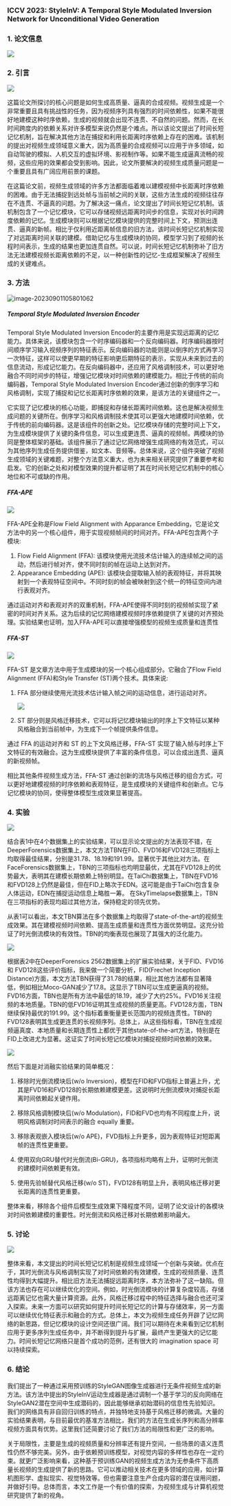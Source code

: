 ### ICCV 2023: StyleInV: A Temporal Style Modulated Inversion Network for Unconditional Video Generation

### 1. 论文信息

![](https://img-blog.csdnimg.cn/476957b3bcb441f9b9bc784407485743.png)

### 2. 引言

![](https://img-blog.csdnimg.cn/fd91eb3768d54343a2066b85aa9f719c.png)

这篇论文所探讨的核心问题是如何生成高质量、逼真的合成视频。视频生成是一个非常重要且具有挑战性的任务，因为视频序列具有强烈的时间依赖性，如果不能很好地建模这种时序依赖，生成的视频就会出现不连贯、不自然的问题。然而，在长时间跨度内的依赖关系对许多模型来说仍然是个难点。所以该论文提出了时间长短记忆机制，旨在解决其他方法在捕捉和利用长距离时序依赖上存在的困难。该机制的提出对视频生成领域意义重大，因为高质量的合成视频可以应用于许多领域，如自动驾驶的模拟、人机交互的虚拟环境、影视制作等。如果不能生成逼真流畅的视频，这些应用的效果都会受到影响。因此，论文所要解决的视频生成质量问题是一个重要且具有广阔应用前景的课题。

在这篇论文前，视频生成领域的许多方法都面临着难以建模视频中长距离时序依赖的困难。由于无法捕捉到远处帧与当前帧之间的关联，这些方法生成的视频往往存在不连贯、不逼真的问题。为了解决这一痛点，论文提出了时间长短记忆机制。该机制包含了一个记忆模块，它可以存储视频远距离时间步的信息，实现对长时间跨度依赖的记忆。生成模块则可以根据记忆模块提供的完整时间上下文，预测出连贯、逼真的新帧。相比于仅利用近距离帧信息的旧方法，该时间长短记忆机制实现了对远距离时间关联的建模。借助记忆与生成模块的协同，模型学习到了视频的长程时间表示，生成的结果也更加连贯自然。可以说，时间长短记忆机制弥补了旧方法无法建模视频长距离依赖的不足，以一种创新性的记忆-生成框架解决了视频生成的关键难点。

### 3. 方法

![image-20230901105801062](https://img-blog.csdnimg.cn/aba8cd7ec05d45ceb3a9868a1919cf17.png)

##### Temporal Style Modulated Inversion Encoder

Temporal Style Modulated Inversion Encoder的主要作用是实现远距离的记忆能力。具体来说，该模块包含一个时序编码器和一个反向编码器。时序编码器按时间顺序学习输入视频序列的特征表示。反向编码器的功能则是以倒序的方式再学习一次特征，这样可以使更早期的特征影响更后期特征的表示，实现从未来到过去的信息流动，形成记忆能力。在反向编码器中，还应用了风格调制技术，可以更好地融合不同时间步的特征，增强记忆模块对时间依赖的建模能力。相比于传统的前向编码器，Temporal Style Modulated Inversion Encoder通过创新的倒序学习和风格调制，实现了捕捉和记忆长距离时序依赖的效果，是该方法的关键组件之一。

它实现了记忆模块的核心功能，即捕捉和存储长距离时间依赖。这也是解决视频生成问题的关键所在。倒序学习和风格调制技术使其可以更强大地建模时间依赖，优于传统的前向编码器。这是该组件的创新之处。记忆模块存储的完整时间上下文，为生成模块提供了关键的条件信息，可以生成更连贯、逼真的视频帧。两模块的协同是整体框架的基础。该组件展示了通过记忆网络增强生成网络的有效范式，可以为其他序列生成任务提供借鉴，如文本、音频等。总体来说，这个组件突破了视频生成领域的关键难题，对整个方法意义重大，也为未来相关研究提供了重要参考和启发。它的创新之处和对模型效果的提升都证明了其在时间长短记忆机制中的核心地位和不可或缺的作用。

##### FFA-APE

![](https://img-blog.csdnimg.cn/ae6a97d713654e55a0ea950c9bc4c581.png)

FFA-APE全称是Flow Field Alignment with Apparance Embedding，它是论文方法中的另一个核心组件，用于实现视频帧间的时间对齐。FFA-APE包含两个子模块:

1. Flow Field Alignment (FFA): 该模块使用光流技术估计输入的连续帧之间的运动，然后进行帧对齐，使不同时刻的帧在运动上达到对齐。
2. Appearance Embedding (APE): 该模块会提取输入帧的表观特征，并将其映射到一个表观特征空间中。不同时刻的帧会被映射到这个统一的特征空间内进行表观对齐。

通过运动对齐和表观对齐的双重机制，FFA-APE使得不同时刻的视频帧实现了紧密的时间对齐关系。这为后续的记忆网络建模视频时序依赖提供了关键的对齐预处理。实验结果也证明，加入FFA-APE可以直接增强模型的视频生成质量和连贯性

##### FFA-ST

![](https://img-blog.csdnimg.cn/a662c152507e483dabc58f656d326b85.png)

FFA-ST 是文章方法中用于生成模块的另一个核心组成部分。它融合了Flow Field Alignment (FFA)和Style Transfer (ST)两个技术。具体来说:

1. FFA 部分继续使用光流技术估计输入帧之间的运动信息，进行运动对齐。

   ![](https://img-blog.csdnimg.cn/e46cfe4e97bf47e393c6643a4ea57d0e.png)

2. ST 部分则是风格迁移技术，它可以将记忆模块输出的时序上下文特征以某种风格融合到当前帧中，为生成下一个帧提供条件信息。

通过 FFA 的运动对齐和 ST 的上下文风格迁移，FFA-ST 实现了输入帧与时序上下文特征的有效融合。这为生成模块提供了丰富的条件信息，可以合成出连贯、逼真的新视频帧。

相比其他条件视频生成方法，FFA-ST 通过创新的流场与风格迁移的组合方式，可以更好地建模视频的时序依赖和表观特征，是生成模块的关键组件和创新点。它与记忆模块的协同，使得整体模型生成效果显著提高。

### 4. 实验

![](https://img-blog.csdnimg.cn/649b8e9b45734930b834bd2446758c41.png)

结合表1中在4个数据集上的实验结果，可以显示论文提出的方法表现不错，在DeeperForensics数据集上，本文方法TBN在FID、FVD16和FVD128三项指标上均取得最佳结果，分别是31.78、18.19和191.99。显著优于其他比对方法。在FaceForensics数据集上，TBN的三项指标也均明显最优，尤其在FVD128上的优势最大，表明其在建模长期依赖上特别明显。在TaiChi数据集上，TBN在FVD16和FVD128上仍然是最佳，但在FID上略次于EDN。这可能是由于TaiChi包含复杂人体运动，EDN在捕捉运动信息上略胜一筹。 在SkyTimelapse数据集上，TBN在三项指标的表现均超过其他方法，保持稳定的领先优势。

从表1可以看出，本文TBN算法在多个数据集上均取得了state-of-the-art的视频生成效果。其在建模视频时间依赖、提高生成质量和连贯性方面优势明显。这充分验证了时光倒流模块的有效性。TBN的均衡表现也展现了其强大的泛化能力。

![](https://img-blog.csdnimg.cn/73c63a0293bf467ca7fe9fc9e9823868.png)

根据表2中在DeeperForensics 2562数据集上的扩展实验结果，关于FID、FVD16 和 FVD128这些评价指标，我来做一个简要分析，FID(Frechet Inception Distance)方面，本文方法TBN获得了31.78的结果，相比其他方法都有显著降低，例如相比Moco-GAN减少了17.8。这显示了TBN可以生成更逼真的视频。FVD16方面，TBN也是所有方法中最低的18.19，减少了大约25%。FVD16关注视频的本地质量。TBN的低FVD16证明其生成视频的质量更高。FVD128方面，TBN继续保持最优的191.99。这个指标着重衡量更长范围内的视频连贯性。TBN的FVD128表明其生成更连贯的长视频序列。总体上，从这些指标看，TBN在生成视频逼真度、本地质量和长期连贯性上都优于其他state-of-the-art方法，特别是在FID上改进尤为显著。这证实了时间长短记忆模块对捕捉视频时间依赖的效果。

![](https://img-blog.csdnimg.cn/1f35d7b55cd646029b8c2c9283a456d2.png)

然后下面是对消融实验结果的简单概况：

1. 移除时光倒流模块后(w/o Inversion)，模型在FID和FVD指标上普遍上升，尤其是FVD16和FVD128的长期依赖建模更差。这说明时光倒流模块对捕捉长距离时间依赖起关键作用。

2. 移除风格调制模块后(w/o Modulation)，FID和FVD也均有不同程度上升，说明风格调制对时间表示的融合 equally 重要。

3. 移除表观嵌入模块后(w/o APE)，FVD指标上升更多，因为表观特征对短距离帧的连贯性更重要。

4. 使用双向GRU替代时光倒流(Bi-GRU)，各项指标均略有上升，证明时光倒流的建模时间依赖更有效。

5. 使用先验帧替代风格迁移(w/o ST)，FVD128有明显上升，表明风格迁移对更长距离的连贯性更重要。

整体来看，移除各个组件后模型生成效果下降程度不同，证明了论文设计的各模块对时间依赖建模的重要性。时光倒流和风格迁移对长期依赖影响最大。

### 5. 讨论

![](https://img-blog.csdnimg.cn/0706b402c561479fa7c5edfd4026104f.png)

整体来看，本文提出的时间长短记忆机制是视频生成领域一个创新与突破。优点在于，其时光倒流与风格调制实现了对时间依赖的有效建模，生成的视频质量、连贯性均得到大幅提升。相比旧方法无法捕捉远距离时序，本方法弥补了这一缺陷。但该方法也存在可以继续优化的空间。例如，时光倒流模块的计算复杂度较高，存储远距离记忆也需大量计算资源。此外，风格迁移过程中的特征选择与融合也还可深入探索。未来一方面可以研究如何提升时间长短记忆的计算与存储效率，另一方面可以继续优化特征表示和融合的方式。总体上，本文为视频生成任务开辟了记忆网络的新思路，但记忆模块的设计空间还很广阔。我们可以期待在未来看到记忆机制应用于更多序列生成任务中，并不断得到提升与扩展，最终产生更强大的记忆能力。时间长短记忆网络只是首个成功的范例，还有很大的 imagination space 可以持续探索。

### 6. 结论


我们提出了一种通过采用预训练的StyleGAN图像生成器进行无条件视频生成的新方法。该方法中提出的StyleInV运动生成器是通过调制一个基于学习的反向网络在StyleGAN2潜在空间中生成潜码的，因此能够继承初始潜码的信息性先验知识。我们的网络具有非自回归训练的特点，并独特地支持基于风格迁移的微调。大量的实验结果表明，与目前最优的基准方法相比，我们的方法在生成长序列和高分辨率视频方面具有优势。这里我们还简要讨论了我们方法的局限性和更广泛的影响。

关于局限性，主要是生成的视频质量和分辨率还有提升空间，一些场景的语义连贯性仍然不够完美。另外，由于依赖预训练模型，对视觉内容的多样性也存在一定约束。就更广泛影响来看，这种基于预训练GAN的视频生成方法为无参条件下高质量长视频的生成提供了新的思路。它可以推动相关技术在更多领域的应用，如计算机图形学、虚拟现实、视觉特效等。但也需要注意生产合成内容的潜在误用问题，并做好引导。总体而言，本文工作是一个有价值的探索，为视频生成与计算机视觉研究提供了新的视角。
